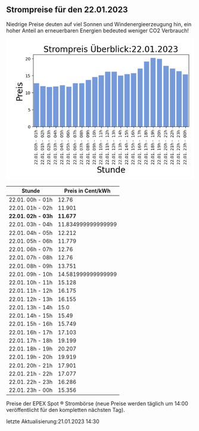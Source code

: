 
## Strompreise für den 22.01.2023

Niedrige Preise deuten auf viel Sonnen und Windenergieerzeugung hin, ein hoher Anteil an erneuerbaren Energien bedeuted weniger CO2 Verbrauch!

![Strompreis übersicht](imgs/strompreis_uebersicht.png)

| Stunde | Preis in Cent/kWh |
|---|---|
| 22.01. 00h -  01h | 12.76 | 
| 22.01. 01h -  02h | 11.901 | 
| **22.01. 02h -  03h** | **11.677** | 
| 22.01. 03h -  04h | 11.834999999999999 | 
| 22.01. 04h -  05h | 12.212 | 
| 22.01. 05h -  06h | 11.779 | 
| 22.01. 06h -  07h | 12.76 | 
| 22.01. 07h -  08h | 12.76 | 
| 22.01. 08h -  09h | 13.751 | 
| 22.01. 09h -  10h | 14.581999999999999 | 
| 22.01. 10h -  11h | 15.128 | 
| 22.01. 11h -  12h | 16.175 | 
| 22.01. 12h -  13h | 16.155 | 
| 22.01. 13h -  14h | 15.0 | 
| 22.01. 14h -  15h | 15.49 | 
| 22.01. 15h -  16h | 15.749 | 
| 22.01. 16h -  17h | 17.103 | 
| 22.01. 17h -  18h | 19.199 | 
| 22.01. 18h -  19h | 20.207 | 
| 22.01. 19h -  20h | 19.919 | 
| 22.01. 20h -  21h | 17.901 | 
| 22.01. 21h -  22h | 17.077 | 
| 22.01. 22h -  23h | 16.286 | 
| 22.01. 23h -  00h | 15.356 | 

Preise der EPEX Spot ® Strombörse (neue Preise werden täglich um 14:00 veröffentlicht für den kompletten nächsten Tag).

letzte Aktualisierung:21.01.2023 14:30